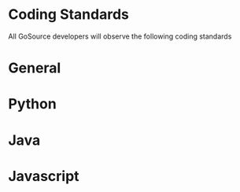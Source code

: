 # Coding Standards

All GoSource developers will observe the following coding standards

# General


# Python


# Java


# Javascript


